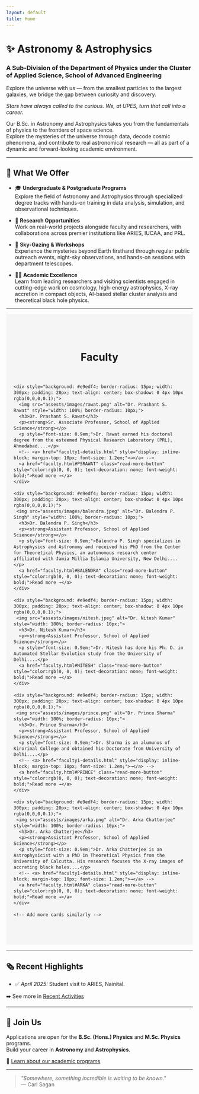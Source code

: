 ```yaml
---
layout: default
title: Home
---
```

# ✨ Astronomy & Astrophysics  
### A Sub-Division of the Department of Physics under the Cluster of Applied Science, School of Advanced Engineering  

Explore the universe with us — from the smallest particles to the largest galaxies, we bridge the gap between curiosity and discovery.

<em>Stars have always called to the curious. We, at UPES, turn that call into a career.</em> 

Our B.Sc. in Astronomy and Astrophysics takes you from the fundamentals of physics to the frontiers of space science.  
Explore the mysteries of the universe through data, decode cosmic phenomena, and contribute to real astronomical research — all as part of a dynamic and forward-looking academic environment.

---

## 🌟 What We Offer

- 🎓 **Undergraduate & Postgraduate Programs**  
  Explore the field of Astronomy and Astrophysics through specialized degree tracks with hands-on training in data analysis, simulation, and observational techniques.

- 🚀 **Research Opportunities**  
  Work on real-world projects alongside faculty and researchers, with collaborations across premier institutions like ARIES, IUCAA, and PRL.

- 🌌 **Sky-Gazing & Workshops**  
  Experience the mysteries beyond Earth firsthand through regular public outreach events, night-sky observations, and hands-on sessions with department telescopes.

- 🧑‍🏫 **Academic Excellence**  
Learn from leading researchers and visiting scientists engaged in cutting-edge work on cosmology, high-energy astrophysics, X-ray accretion in compact objects, AI-based stellar cluster analysis and theoretical black hole physics.


---
<!-- Faculty Section -->
<section id="faculty-section" style="padding: 60px 20px; background: #f5f5f5;">
  <h2 style="text-align:center; font-size: 2em;">Faculty</h2>
  <div style="display: flex; flex-wrap: wrap; justify-content: center; gap: 20px; margin-top: 40px;">
    
    <div style="background: #e9edf4; border-radius: 15px; width: 300px; padding: 20px; text-align: center; box-shadow: 0 4px 10px rgba(0,0,0,0.1);">
      <img src="assests/images/rawat.png" alt="Dr. Prashant S. Rawat" style="width: 100%; border-radius: 10px;">
      <h3>Dr. Prashant S. Rawat</h3>
      <p><strong>Sr. Associate Professor, School of Applied Science</strong></p>
      <p style="font-size: 0.9em;">Dr. Rawat earned his doctoral degree from the esteemed Physical Research Laboratory (PRL), Ahmedabad....</p>
      <!-- <a> href="faculty1-details.html" style="display: inline-block; margin-top: 10px; font-size: 1.2em;">→</a> -->
      <a href="faculty.html#PSRAWAT" class="read-more-button" style="color:rgb(0, 0, 0); text-decoration: none; font-weight: bold;">Read more →</a>
    </div>

    <div style="background: #e9edf4; border-radius: 15px; width: 300px; padding: 20px; text-align: center; box-shadow: 0 4px 10px rgba(0,0,0,0.1);">
     <img src="assests/images/balendra.jpeg" alt="Dr. Balendra P. Singh" style="width: 100%; border-radius: 10px;">
      <h3>Dr. Balendra P. Singh</h3>
      <p><strong>Assistant Professor, School of Applied Science</strong></p>
      <p style="font-size: 0.9em;">Balendra P. Singh specializes in Astrophysics and Astronomy and received his PhD from the Center for Theoretical Physics, an autonomous research center affiliated with Jamia Millia Islamia University, New Delhi....</p>
      <a href="faculty.html#BALENDRA" class="read-more-button" style="color:rgb(0, 0, 0); text-decoration: none; font-weight: bold;">Read more →</a>
    </div>

    <div style="background: #e9edf4; border-radius: 15px; width: 300px; padding: 20px; text-align: center; box-shadow: 0 4px 10px rgba(0,0,0,0.1);">
     <img src="assests/images/nitesh.jpeg" alt="Dr. Nitesh Kumar" style="width: 100%; border-radius: 10px;">
      <h3>Dr. Nitesh Kumar</h3>
      <p><strong>Assistant Professor, School of Applied Science</strong></p>
      <p style="font-size: 0.9em;">Dr. Nitesh has done his Ph. D. in Automated Stellar Evolution study from the University of Delhi....</p>
      <a href="faculty.html#NITESH" class="read-more-button" style="color:rgb(0, 0, 0); text-decoration: none; font-weight: bold;">Read more →</a>
    </div>

    <div style="background: #e9edf4; border-radius: 15px; width: 300px; padding: 20px; text-align: center; box-shadow: 0 4px 10px rgba(0,0,0,0.1);">
     <img src="assests/images/prince.png" alt="Dr. Prince Sharma" style="width: 100%; border-radius: 10px;">
      <h3>Dr. Prince Sharma</h3>
      <p><strong>Assistant Professor, School of Applied Science</strong></p>
      <p style="font-size: 0.9em;">Dr. Sharma is an alumunus of Kirorimal College and obtained his Doctorate from University of Delhi....</p>
      <!-- <a> href="faculty1-details.html" style="display: inline-block; margin-top: 10px; font-size: 1.2em;">→</a> -->
      <a href="faculty.html#PRINCE" class="read-more-button" style="color:rgb(0, 0, 0); text-decoration: none; font-weight: bold;">Read more →</a>
    </div>

    <div style="background: #e9edf4; border-radius: 15px; width: 300px; padding: 20px; text-align: center; box-shadow: 0 4px 10px rgba(0,0,0,0.1);">
     <img src="assests/images/arka.png" alt="Dr. Arka Chatterjee" style="width: 100%; border-radius: 10px;">
      <h3>Dr. Arka Chatterjee</h3>
      <p><strong>Assistant Professor, School of Applied Science</strong></p>
      <p style="font-size: 0.9em;">Dr. Arka Chatterjee is an Astrophysicist with a PhD in Theoretical Physics from the University of Calcutta. His research focuses the X-ray images of accreting black holes....</p>
      <!-- <a> href="faculty1-details.html" style="display: inline-block; margin-top: 10px; font-size: 1.2em;">→</a> -->
      <a href="faculty.html#ARKA" class="read-more-button" style="color:rgb(0, 0, 0); text-decoration: none; font-weight: bold;">Read more →</a>
    </div>

    <!-- Add more cards similarly -->

  </div>
</section>

---



## 🗞 Recent Highlights

- ✅ *April 2025:* Student visit to ARIES, Nainital.  
<!-- - ✅ *February 2025:* B.Sc. students observed variable stars with new 12-inch telescope   -->
<!-- - ✅ *January 2025:* Faculty paper on stellar classification accepted in MNRAS   -->

➡️ See more in [Recent Activities](activities.md)

---

## 🌟 Join Us

Applications are open for the **B.Sc. (Hons.) Physics** and **M.Sc. Physics** programs.  
Build your career in **Astronomy** and **Astrophysics**.

🔗 [Learn about our academic programs](programs.md)

---

> _"Somewhere, something incredible is waiting to be known."_  
> — Carl Sagan